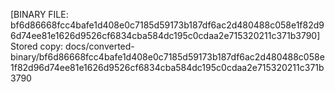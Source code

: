 [BINARY FILE: bf6d86668fcc4bafe1d408e0c7185d59173b187df6ac2d480488c058e1f82d96d74ee81e1626d9526cf6834cba584dc195c0cdaa2e715320211c371b3790]
Stored copy: docs/converted-binary/bf6d86668fcc4bafe1d408e0c7185d59173b187df6ac2d480488c058e1f82d96d74ee81e1626d9526cf6834cba584dc195c0cdaa2e715320211c371b3790
